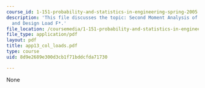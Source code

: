 ```yaml
---
course_id: 1-151-probability-and-statistics-in-engineering-spring-2005
description: 'This file discusses the topic: Second Moment Analysis of Column Load
  and Design Load F*.'
file_location: /coursemedia/1-151-probability-and-statistics-in-engineering-spring-2005/8d9e2689e300d3cb1f71bddcfda71730_app13_col_loads.pdf
file_type: application/pdf
layout: pdf
title: app13_col_loads.pdf
type: course
uid: 8d9e2689e300d3cb1f71bddcfda71730

---
```

None